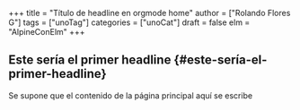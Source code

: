 +++
title = "Título de headline en orgmode home"
author = ["Rolando Flores G"]
tags = ["unoTag"]
categories = ["unoCat"]
draft = false
elm = "AlpineConElm"
+++

## Este sería el primer headline {#este-sería-el-primer-headline}

Se supone que el contenido de la página principal aquí se escribe